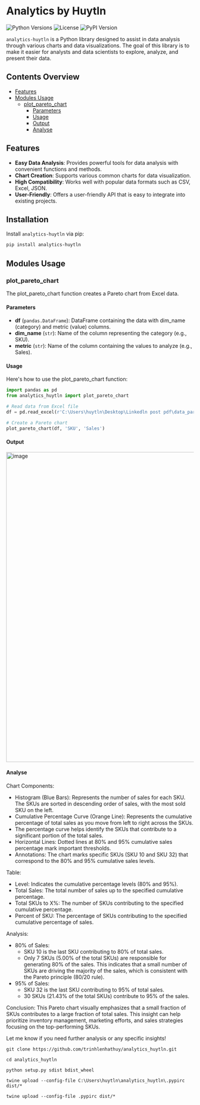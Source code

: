 # Analytics by Huytln

![Python Versions](https://img.shields.io/pypi/pyversions/analytics-huytln)
![License](https://img.shields.io/pypi/l/analytics-huytln)
![PyPI Version](https://img.shields.io/pypi/v/analytics-huytln)

`analytics-huytln` is a Python library designed to assist in data analysis through various charts and data visualizations. The goal of this library is to make it easier for analysts and data scientists to explore, analyze, and present their data.

## Contents Overview

- [Features](#features)
- [Modules Usage](#modules-usage)
  - [plot_pareto_chart](#plot_pareto_chart)
    - [Parameters](#parameters)
    - [Usage](#usage)
    - [Output](#output)
    - [Analyse](#analyse)
    
## Features

- **Easy Data Analysis**: Provides powerful tools for data analysis with convenient functions and methods.
- **Chart Creation**: Supports various common charts for data visualization.
- **High Compatibility**: Works well with popular data formats such as CSV, Excel, JSON.
- **User-Friendly**: Offers a user-friendly API that is easy to integrate into existing projects.

## Installation

Install `analytics-huytln` via pip: 
```bash
pip install analytics-huytln
```

## Modules Usage

### plot_pareto_chart

The plot_pareto_chart function creates a Pareto chart from Excel data.

#### Parameters

- **df** (`pandas.DataFrame`): DataFrame containing the data with dim_name (category) and metric (value) columns.
- **dim_name** (`str`): Name of the column representing the category (e.g., SKU).
- **metric** (`str`): Name of the column containing the values to analyze (e.g., Sales).

#### Usage

Here's how to use the plot_pareto_chart function:

```python
import pandas as pd
from analytics_huytln import plot_pareto_chart

# Read data from Excel file
df = pd.read_excel(r'C:\Users\huytln\Desktop\Linkedln post pdf\data_pareto.xlsx')

# Create a Pareto chart
plot_pareto_chart(df, 'SKU', 'Sales')
```
#### Output
<img width="830" alt="image" src="https://github.com/user-attachments/assets/f2147e62-dc28-486c-8176-b5d763811c47">

#### Analyse
Chart Components:
- Histogram (Blue Bars): Represents the number of sales for each SKU.
The SKUs are sorted in descending order of sales, with the most sold SKU on the left.
- Cumulative Percentage Curve (Orange Line): Represents the cumulative percentage of total sales as you move from left to right across the SKUs.
- The percentage curve helps identify the SKUs that contribute to a significant portion of the total sales.
- Horizontal Lines: Dotted lines at 80% and 95% cumulative sales percentage mark important thresholds.
- Annotations: The chart marks specific SKUs (SKU 10 and SKU 32) that correspond to the 80% and 95% cumulative sales levels.

Table:
- Level: Indicates the cumulative percentage levels (80% and 95%).
- Total Sales: The total number of sales up to the specified cumulative percentage.
- Total SKUs to X%: The number of SKUs contributing to the specified cumulative percentage.
- Percent of SKU: The percentage of SKUs contributing to the specified cumulative percentage of sales.

Analysis:
- 80% of Sales:
    + SKU 10 is the last SKU contributing to 80% of total sales.
    + Only 7 SKUs (5.00% of the total SKUs) are responsible for generating 80% of the sales. This indicates that a small number of SKUs are driving the majority of the sales, which is consistent with the Pareto principle (80/20 rule).
- 95% of Sales:
    + SKU 32 is the last SKU contributing to 95% of total sales.
  + 30 SKUs (21.43% of the total SKUs) contribute to 95% of the sales.
 
Conclusion:
This Pareto chart visually emphasizes that a small fraction of SKUs contributes to a large fraction of total sales. This insight can help prioritize inventory management, marketing efforts, and sales strategies focusing on the top-performing SKUs.

Let me know if you need further analysis or any specific insights!




















```
git clone https://github.com/trinhlenhathuy/analytics_huytln.git 

cd analytics_huytln

python setup.py sdist bdist_wheel 

twine upload --config-file C:\Users\huytln\analytics_huytln\.pypirc dist/*

twine upload --config-file .pypirc dist/*
```
